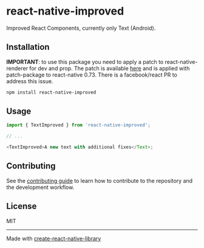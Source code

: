 # react-native-improved

Improved React Components, currently only Text (Android).

## Installation

**IMPORTANT**: to use this package you need to apply a patch to react-native-renderer for dev and prop. The patch is available [here](https://github.com/fabriziobertoglio1987/react-native-improved/blob/main/example/patches/react-native%2B0.73.0%2B001%2Bfix-renderer-text-runtime.patch) and is applied with patch-package to react-native 0.73. There is a facebook/react PR to address this issue.

```sh
npm install react-native-improved
```

## Usage

```js
import { TextImproved } from 'react-native-improved';

// ...

<TextImproved>A new text with additional fixes</Text>;
```

## Contributing

See the [contributing guide](CONTRIBUTING.md) to learn how to contribute to the repository and the development workflow.

## License

MIT

---

Made with [create-react-native-library](https://github.com/callstack/react-native-builder-bob)
